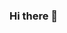 ### Hi there 👋

<!--
-tôi là một người dùng Android
-tôi muốn tìm hiểu và học hỏi thêm nhiều kiến thức về android 
-Tôi đang tìm hiểu cách sử dụng phần nguồn mở Android và những tính năng tìm tích hợp dành cho người dùng Android
